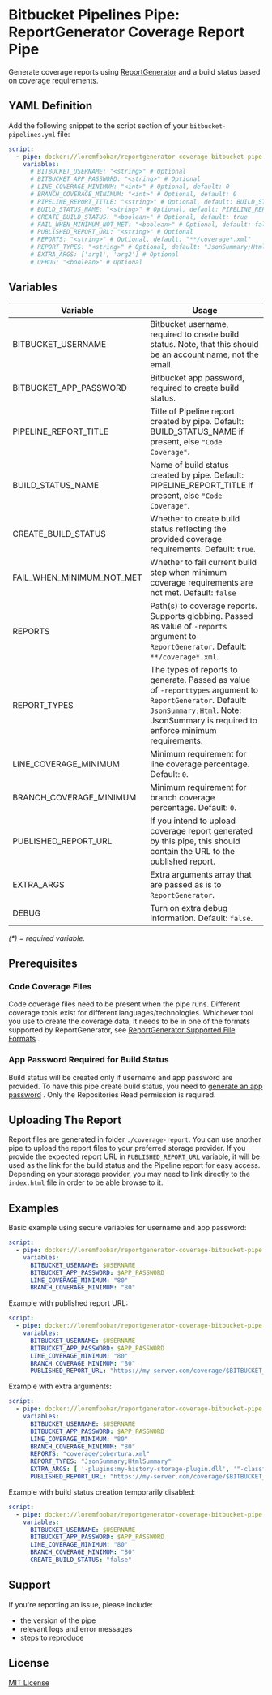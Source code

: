 ﻿# Bitbucket Pipelines Pipe: ReportGenerator Coverage Report Pipe

Generate coverage reports using
[ReportGenerator](https://github.com/danielpalme/ReportGenerator)
and a build status based on coverage requirements.

## YAML Definition

Add the following snippet to the script section of
your `bitbucket-pipelines.yml` file:

```yaml
script:
  - pipe: docker://loremfoobar/reportgenerator-coverage-bitbucket-pipe:0.8.1
    variables:
      # BITBUCKET_USERNAME: "<string>" # Optional
      # BITBUCKET_APP_PASSWORD: "<string>" # Optional
      # LINE_COVERAGE_MINIMUM: "<int>" # Optional, default: 0
      # BRANCH_COVERAGE_MINIMUM: "<int>" # Optional, default: 0
      # PIPELINE_REPORT_TITLE: "<string>" # Optional, default: BUILD_STATUS_NAME if present, else "Code Coverage"
      # BUILD_STATUS_NAME: "<string>" # Optional, default: PIPELINE_REPORT_TITLE if present, else "Code Coverage"
      # CREATE_BUILD_STATUS: "<boolean>" # Optional, default: true
      # FAIL_WHEN_MINIMUM_NOT_MET: "<boolean>" # Optional, default: false
      # PUBLISHED_REPORT_URL: "<string>" # Optional
      # REPORTS: "<string>" # Optional, default: "**/coverage*.xml"
      # REPORT_TYPES: "<string>" # Optional, default: "JsonSummary;Html"
      # EXTRA_ARGS: ['arg1', 'arg2'] # Optional
      # DEBUG: "<boolean>" # Optional
```

## Variables

| Variable                  | Usage                                                                                                                                                                                          |
|---------------------------|------------------------------------------------------------------------------------------------------------------------------------------------------------------------------------------------|
| BITBUCKET_USERNAME        | Bitbucket username, required to create build status. Note, that this should be an account name, not the email.                                                                                 |
| BITBUCKET_APP_PASSWORD    | Bitbucket app password, required to create build status.                                                                                                                                       |
| PIPELINE_REPORT_TITLE     | Title of Pipeline report created by pipe. Default: BUILD_STATUS_NAME if present, else `"Code Coverage"`.                                                                                       |
| BUILD_STATUS_NAME         | Name of build status created by pipe. Default: PIPELINE_REPORT_TITLE if present, else `"Code Coverage"`.                                                                                       |
| CREATE_BUILD_STATUS       | Whether to create build status reflecting the provided coverage requirements. Default: `true`.                                                                                                 |
| FAIL_WHEN_MINIMUM_NOT_MET | Whether to fail current build step when minimum coverage requirements are not met. Default: `false`                                                                                            |
| REPORTS                   | Path(s) to coverage reports. Supports globbing. Passed as value of `-reports` argument to `ReportGenerator`. Default: `**/coverage*.xml`.                                                      |
| REPORT_TYPES              | The types of reports to generate. Passed as value of `-reporttypes` argument to `ReportGenerator`. Default: `JsonSummary;Html`. Note: JsonSummary is required to enforce minimum requirements. |
| LINE_COVERAGE_MINIMUM     | Minimum requirement for line coverage percentage. Default: `0`.                                                                                                                                |
| BRANCH_COVERAGE_MINIMUM   | Minimum requirement for branch coverage percentage. Default: `0`.                                                                                                                              |
| PUBLISHED_REPORT_URL      | If you intend to upload coverage report generated by this pipe, this should contain the URL to the published report.                                                                           |
| EXTRA_ARGS                | Extra arguments array that are passed as is to `ReportGenerator`.                                                                                                                              |
| DEBUG                     | Turn on extra debug information. Default: `false`.                                                                                                                                             |

_(\*) = required variable._

## Prerequisites

### Code Coverage Files

Code coverage files need to be present when the pipe runs. Different coverage
tools exist for different languages/technologies. Whichever tool you use to
create the coverage data, it needs to be in one of the formats supported by
ReportGenerator, see
[ReportGenerator Supported File Formats](https://github.com/danielpalme/ReportGenerator#supported-input-and-output-file-formats)
.

### App Password Required for Build Status

Build status will be created only if username and app password are provided.
To have this pipe create build status, you need to
[generate an app password](https://confluence.atlassian.com/bitbucket/app-passwords-828781300.html)
.
Only the Repositories Read permission is required.

## Uploading The Report

Report files are generated in folder `./coverage-report`. You can use another
pipe to upload the report files to your preferred storage provider. If you
provide the expected report URL in `PUBLISHED_REPORT_URL` variable, it will be
used as the link for the build status and the Pipeline report for easy access.
Depending on your storage provider, you may need to link directly to the
`index.html` file in order to be able browse to it.

## Examples

Basic example using secure variables for username and app password:

```yaml
script:
  - pipe: docker://loremfoobar/reportgenerator-coverage-bitbucket-pipe:0.8.1
    variables:
      BITBUCKET_USERNAME: $USERNAME
      BITBUCKET_APP_PASSWORD: $APP_PASSWORD
      LINE_COVERAGE_MINIMUM: "80"
      BRANCH_COVERAGE_MINIMUM: "80"
```

Example with published report URL:

```yaml
script:
  - pipe: docker://loremfoobar/reportgenerator-coverage-bitbucket-pipe:0.8.1
    variables:
      BITBUCKET_USERNAME: $USERNAME
      BITBUCKET_APP_PASSWORD: $APP_PASSWORD
      LINE_COVERAGE_MINIMUM: "80"
      BRANCH_COVERAGE_MINIMUM: "80"
      PUBLISHED_REPORT_URL: "https://my-server.com/coverage/$BITBUCKET_REPO_SLUG/$BITBUCKET_COMMIT/index.html"
```

Example with extra arguments:

```yaml
script:
  - pipe: docker://loremfoobar/reportgenerator-coverage-bitbucket-pipe:0.8.1
    variables:
      BITBUCKET_USERNAME: $USERNAME
      BITBUCKET_APP_PASSWORD: $APP_PASSWORD
      LINE_COVERAGE_MINIMUM: "80"
      BRANCH_COVERAGE_MINIMUM: "80"
      REPORTS: "coverage/cobertura.xml"
      REPORT_TYPES: "JsonSummary;HtmlSummary"
      EXTRA_ARGS: [ '-plugins:my-history-storage-plugin.dll', '"-classfilters:+IncludeThisClass;-ExcludeThisClass"' ]
      PUBLISHED_REPORT_URL: "https://my-server.com/coverage/$BITBUCKET_REPO_SLUG/$BITBUCKET_COMMIT/summary.html"
```

Example with build status creation temporarily disabled:

```yaml
script:
  - pipe: docker://loremfoobar/reportgenerator-coverage-bitbucket-pipe:0.8.1
    variables:
      BITBUCKET_USERNAME: $USERNAME
      BITBUCKET_APP_PASSWORD: $APP_PASSWORD
      LINE_COVERAGE_MINIMUM: "80"
      BRANCH_COVERAGE_MINIMUM: "80"
      CREATE_BUILD_STATUS: "false"
```

## Support

If you're reporting an issue, please include:

- the version of the pipe
- relevant logs and error messages
- steps to reproduce

## License

[MIT License](LICENSE)
